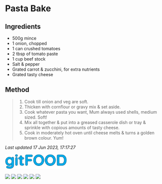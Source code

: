 # Pasta Bake

## Ingredients

- 500g mince
- 1 onion, chopped
- 1 can crushed tomatoes
- 2 tbsp of tomato paste
- 1 cup beef stock
- Salt & pepper
- Grated carrot & zucchini, for extra nutrients
- Grated tasty cheese

## Method

> 1. Cook till onion and veg are soft.
> 2. Thicken with cornflour or gravy mix & set aside.
> 3. Cook whatever pasta you want, Mum always used shells, medium sized. Soft!
> 4. Mix all together & put into a greased casserole dish or tray & sprinkle with copious amounts of tasty cheese.
> 5. Cook in moderately hot oven until cheese melts & turns a golden brown colour. Yum!

*Last updated 17 Jun 2023, 17:17:27*


<img src="../images/logo_sm.png" width="40%" />

<img src="https://img.shields.io/badge/baked-blue.svg" /> <img src="https://img.shields.io/badge/beef-blue.svg" /> <img src="https://img.shields.io/badge/cheesey-blue.svg" /> <img src="https://img.shields.io/badge/dairy-blue.svg" /> <img src="https://img.shields.io/badge/pasta-blue.svg" /> <img src="https://img.shields.io/badge/sides-blue.svg" /> 